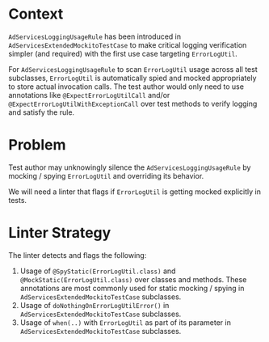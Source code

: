 # Context

`AdServicesLoggingUsageRule` has been introduced in `AdServicesExtendedMockitoTestCase` to make
critical logging verification simpler (and required) with the first use case
targeting `ErrorLogUtil`.

For `AdServicesLoggingUsageRule` to scan `ErrorLogUtil` usage across all test subclasses,
`ErrorLogUtil` is automatically spied and mocked appropriately to store actual invocation calls. The
test author would only need to use annotations like `@ExpectErrorLogUtilCall` and/or
`@ExpectErrorLogUtilWithExceptionCall` over test methods to verify logging and satisfy the rule.

# Problem

Test author may unknowingly silence the `AdServicesLoggingUsageRule` by mocking /
spying `ErrorLogUtil` and overriding its behavior.

We will need a linter that flags if `ErrorLogUtil` is getting mocked explicitly in tests.

# Linter Strategy

The linter detects and flags the following:

1. Usage of `@SpyStatic(ErrorLogUtil.class)` and `@MockStatic(ErrorLogUtil.class)` over classes and
   methods. These annotations are most commonly used for static mocking / spying
   in `AdServicesExtendedMockitoTestCase` subclasses.
2. Usage of `doNothingOnErrorLogUtilError()` in `AdServicesExtendedMockitoTestCase` subclasses.
3. Usage of `when(..)` with `ErrorLogUtil` as part of its parameter
   in `AdServicesExtendedMockitoTestCase` subclasses.
